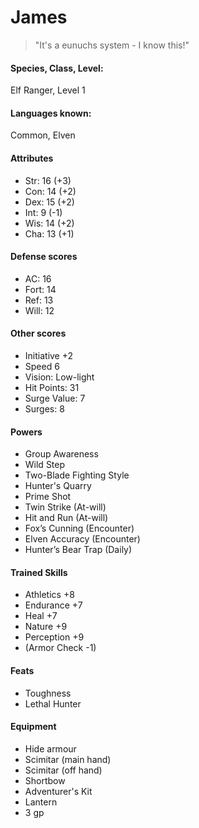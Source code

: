 # James

> "It's a eunuchs system - I know this!"

#### Species, Class, Level:
Elf Ranger, Level 1

#### Languages known:
Common, Elven

#### Attributes
* Str: 16 (+3) 
* Con: 14 (+2)
* Dex: 15 (+2)
* Int: 9  (-1) 
* Wis: 14 (+2) 
* Cha: 13 (+1) 

#### Defense scores
* AC: 16
* Fort: 14
* Ref: 13
* Will: 12

#### Other scores
* Initiative +2
* Speed 6
* Vision: Low-light
* Hit Points: 31
* Surge Value: 7
* Surges: 8

#### Powers
* Group Awareness
* Wild Step
* Two-Blade Fighting Style
* Hunter's Quarry
* Prime Shot
* Twin Strike (At-will)
* Hit and Run (At-will)
* Fox’s Cunning (Encounter)
* Elven Accuracy (Encounter)
* Hunter’s Bear Trap (Daily)

#### Trained Skills
* Athletics +8
* Endurance +7
* Heal +7
* Nature +9
* Perception +9
* (Armor Check -1)

#### Feats
* Toughness
* Lethal Hunter

#### Equipment
* Hide armour
* Scimitar (main hand)
* Scimitar (off hand)
* Shortbow
* Adventurer's Kit
* Lantern
* 3 gp
